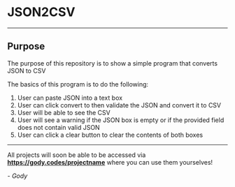 # JSON2CSV

---

## Purpose
The purpose of this repository is to show a simple program that converts JSON to CSV

The basics of this program is to do the following:

1. User can paste JSON into a text box
2. User can click convert to then validate the JSON and convert it to CSV
3. User will be able to see the CSV
4. User will see a warning if the JSON box is empty or if the provided field does not contain valid JSON
5. User can click a clear button to clear the contents of both boxes

---

All projects will soon be able to be accessed via **https://gody.codes/projectname** where you can use them yourselves!


*- Gody*
